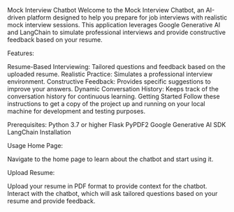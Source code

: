 Mock Interview Chatbot
Welcome to the Mock Interview Chatbot, an AI-driven platform designed to help you prepare for job interviews with realistic mock interview sessions. This application leverages Google Generative AI and LangChain to simulate professional interviews and provide constructive feedback based on your resume.

Features:

Resume-Based Interviewing: Tailored questions and feedback based on the uploaded resume.
Realistic Practice: Simulates a professional interview environment.
Constructive Feedback: Provides specific suggestions to improve your answers.
Dynamic Conversation History: Keeps track of the conversation history for continuous learning.
Getting Started
Follow these instructions to get a copy of the project up and running on your local machine for development and testing purposes.

Prerequisites:
Python 3.7 or higher
Flask
PyPDF2
Google Generative AI SDK
LangChain
Installation

Usage
Home Page:

Navigate to the home page to learn about the chatbot and start using it.

Upload Resume:

Upload your resume in PDF format to provide context for the chatbot.
Interact with the chatbot, which will ask tailored questions based on your resume and provide feedback.

